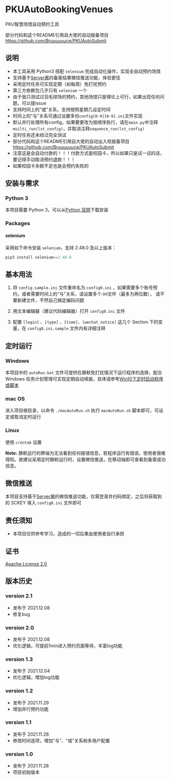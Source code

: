 # PKUAutoBookingVenues
PKU智慧场馆自动预约工具

部分代码和这个README引用自大佬的自动报备项目 https://github.com/Bruuuuuuce/PKUAutoSubmit


## 说明

- 本工具采用 Python3 搭配 `selenium` 完成自动化操作，实现全自动预约场馆
- 支持基于[Server酱](https://sct.ftqq.com/)的备案结果微信推送功能，体验更佳
- 采用定时任务可实现定期（如每周）免打扰预约
- 第三方依赖包几乎只有 `selenium` 一个
- 由于我只测试过羽毛球场的预约，其他场馆只是理论上可行，如果出现任何问题，可以提issue
- 支持时间上的“或”关系，支持按照星期几设定时间
- 时间上的“与”关系可通过设置多份`config[0-9][0-9].ini`文件实现
- 默认并行处理所有config，如果要更改为按顺序执行，请在`main.py`中注释`muilti_run(lst_config)`，并取消注释`sequence_run(lst_config)`
- 定时任务还未经过完全测试
- 部分代码和这个README引用自大佬的自动出入校报备项目 https://github.com/Bruuuuuuce/PKUAutoSubmit
- 注意这是会自动付款的！！！付款方式是校园卡，所以如果只是试一试的话，要记得手动取消预约退款！！！
- 如果校园卡余额不足也是会预约失败的


## 安装与需求

### Python 3

本项目需要 Python 3，可以从[Python 官网](https://www.python.org/)下载安装

### Packages

#### selenium

采用如下命令安装 `selenium`，支持 2.48.0 及以上版本：

```python
pip3 install selenium==2.48.0
```

## 基本用法

1. 将 `config.sample.ini` 文件重命名为 `config0.ini` ，如果需要多个账号预约，或者需要时间上的“与”关系，请设置多个.ini文件（最多为两位数），
   请不要新建文件，不然自己搞定编码问题

2. 用文本编辑器（建议代码编辑器）打开 `config0.ini` 文件

3. 配置 `[login]` 、`[type]` 、`[time]`、`[wechat_notice]` 这几个 Section 下的变量，在 `config0.ini.sample` 文件内有详细注释


## 定时运行

### Windows

本项目中的 `autoRun.bat` 文件可提供在静默免打扰情况下运行程序的选择，配合 Windows 任务计划管理可实现定期自动填报，具体请参考[Win10下定时启动程序或脚本](https://blog.csdn.net/xielifu/article/details/81016220)

### mac OS

进入项目根目录，以命令 `./macAutoRun.sh` 执行 `macAutoRun.sh` 脚本即可，可设定或取消定时运行

### Linux

使用 `crontab` 设置

**Note:** 静默运行的弊端为无法看到任何报错信息，若程序运行有错误，使用者很难得知。故建议采用定时静默运行时，设置微信推送，在移动端即可查看到备案成功信息。

## 微信推送

本项目支持基于[Server酱](https://sct.ftqq.com/)的微信推送功能，仅需登录并扫码绑定，之后将获取到的 SCKEY 填入 `config0.ini` 文件即可

## 责任须知

- 本项目仅供参考学习，造成的一切后果由使用者自行承担

## 证书

[Apache License 2.0](https://github.com/yanyuandaxia/PKUAutoBookingVenues/blob/main/LICENSE)

## 版本历史

### version 2.1

- 发布于 2021.12.08
- 修复bug

### version 2.0

- 发布于 2021.12.08
- 优化逻辑，可提前1min进入预约页面等待，丰富log功能

### version 1.3

- 发布于 2021.12.04
- 优化逻辑，增加log功能

### version 1.2

- 发布于 2021.11.29
- 增加并行预约功能

### version 1.1

- 发布于 2021.11.28
- 修改时间选项，增加“与”、“或”关系和多用户配置

### version 1.0

- 发布于 2021.11.28
- 项目初始版本
